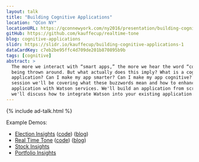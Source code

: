 ```yaml
---
layout: talk
title: "Building Cognitive Applications"
location: "QCon NY"
locationURL: https://qconnewyork.com/ny2016/presentation/building-cognitive-applications
gitHub: https://github.com/kauffecup/realtime-tone
blog: cognitive-applications
slidr: https://slidr.io/kauffecup/building-cognitive-applications-1
dataCardKey: c7eb2be95ffc4d709de201b870895b9b
tags: [cognitive]
abstract: >
  The more we interact with “smart apps,” the more we hear the word “cognitive”
  being thrown around. But what actually does this imply? What is a cognitive
  application? Can I make my app smarter? Can I make my app cognitive? In this
  session we'll be covering what these buzzwords mean and how to enhance your
  application with Watson services. We'll build an application from scratch and
  we'll discuss how to integrate Watson into your existing application.
---
```


{% include ad-talk.html %}

Example Demos:

  - [Election Insights](http://electioninsights.mybluemix.net/) ([code](https://github.com/IBM-Bluemix/election-insights)) ([blog](/election-insights))
  - [Real Time Tone](http://realtimetone.mybluemix.net/) ([code](https://github.com/kauffecup/realtime-tone)) ([blog](/ambient-sentiment-part-two))
  - [Stock Insights](http://stockinsights.mybluemix.net/)
  - [Portfolio Insights](http://portfolioinsights.mybluemix.net/)
